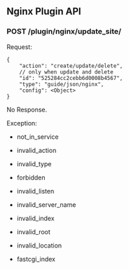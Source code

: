 ## Nginx Plugin API

### POST /plugin/nginx/update_site/

Request:

    {
        "action": "create/update/delete",
        // only when update and delete
        "id": "525284cc2cebb6d0008b4567",
        "type": "guide/json/nginx",
        "config": <Object>
    }

No Response.

Exception:

* not_in_service
* invalid_action
* invalid_type
* forbidden

* invalid_listen
* invalid_server_name
* invalid_index
* invalid_root
* invalid_location
* fastcgi_index
